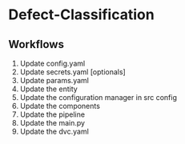 # Defect-Classification

## Workflows

1. Update config.yaml
2. Update secrets.yaml [optionals]
3. Update params.yaml
4. Update the entity
5. Update the configuration manager in src config
6. Update the components
7. Update the pipeline
8. Update the main.py
9. Update the dvc.yaml
